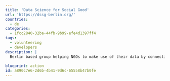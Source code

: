 ```yaml
---
title: 'Data Science for Social Good'
url: 'https://dssg-berlin.org/'
countries:
  - de
categories:
  - 1fcc2840-32ba-44fb-9b99-efe4d1397ff4
tags:
  - volunteering
  - developers
description: |
  Berlin based group helping NGOs to make use of their data by connecting them with volunteer data scientists and analysts.
  
blueprint: action
id: a890c7e6-2d6b-4b41-9d6c-65558b47b0fe
---
```


